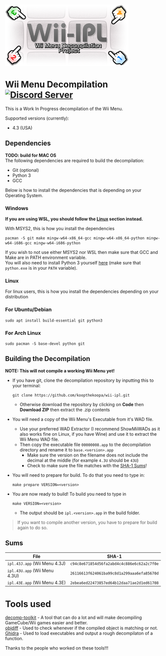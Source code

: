 ![Decompilation Logo Here](./misc/logo.png)
# Wii Menu Decompilation [![Discord Server][discord-server-badge]][discord-server-link]
[discord-server-link]: https://discord.gg/hKx3FJJgrV
[discord-server-badge]: https://img.shields.io/discord/727908905392275526?color=%237289DA&logo=discord&logoColor=%23FFFFFF
This is a Work In Progress decompilation of the Wii Menu.

Supported versions (currently):
- 4.3 (USA)

## Dependencies
**TODO: build for MAC OS**   
The following dependencies are required to build the decompilation:   

- Git (optional)
- Python 3
- GCC

Below is how to install the dependencies that is depending on your Operating System.   

### Windows

**If you are using WSL, you should follow the [Linux](#linux) section instead.**

With MSYS2, this is how you install the dependencies

```
pacman -S git make mingw-w64-x86_64-gcc mingw-w64-x86_64-python mingw-w64-i686-gcc mingw-w64-i686-python
```

If you wish to not use either MSYS2 nor WSL then make sure that GCC and Make are in PATH environment variable.   
You will also need to install Python 3 yourself [here](https://www.python.org/downloads/) (make sure that `python.exe` is in your `PATH` variable).

### Linux

For linux users, this is how you install the dependencies depending on your distribution

### For Ubuntu/Debian
```
sudo apt install build-essential git python3
```

### For Arch Linux
```
sudo pacman -S base-devel python git
```

## Building the Decompilation
**NOTE: This will not compile a working Wii Menu yet!**
- If you have git, clone the decompilation repository by inputting this to your terminal:
  ```
  git clone https://github.com/koopthekoopa/wii-ipl.git
  ```
  - Otherwise download the repository by clicking on **Code** then **Download ZIP** then extract the .zip contents   

- You will need a copy of the Wii Menu's Executable from it's WAD file.
  - Use your preferred WAD Extractor (I recommend ShowMiiWADs as it also works fine on Linux, if you have Wine) and use it to extract the Wii Menu WAD file.
  - Then copy the executable file `00000008.app` to the decompilation directory and rename it to `base.<version>.app`
    - Make sure the version on the filename does not include the decimal at the middle (for example `4.3U` should be `43U`)
    - Check to make sure the file matches with the [SHA-1 Sums](#sums)!   

- You will need to prepare for build. To do that you need to type in:
  ```
  make prepare VERSION=<version>
  ```   

- You are now ready to build! To build you need to type in
  ```
  make VERSION=<version>
  ```
  - The output should be `ipl.<version>.app` in the build folder.
  
> If you want to compile another version, you have to prepare for build again to do so.

## Sums
|File|SHA-1|
|-------------------------------|-----------------------------|
|`ipl.43J.app` (Wii Menu 4.3J)|`c94c8e671854d56fa2abd4c4c886e6c62a2c7f0e`|
|`ipl.43U.app` (Wii Menu 4.3U)|`26116613f624061ba99c8d1a299aaa6efa85670d`|
|`ipl.43E.app` (Wii Menu 4.3E)|`2ebea6ed22473857ed64b12daa71ae2d1ed61708`|

# Tools used
[decomp-toolkit](https://www.github.com/encounter/decomp-toolkit) - A tool that can do a lot and will make decompiling GameCube/Wii games easier and better.   
[objdiff](https://www.github.com/encounter/objdiff) - Used to check whenever if the compiled object is matching or not.   
[Ghidra](https://www.github.com/NationalSecurityAgency/ghidra) - Used to load executables and output a rough decompilaton of a function.   
   
Thanks to the people who worked on these tools!!!


